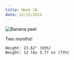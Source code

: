 ```yaml
---
title: Week 10
date: 12/12/2015
---
```


![Banana peel](https://lh3.googleusercontent.com/vRmsfa6DQSqx85_7dNBRD5Mb-YquWIenkxbyafJyVVdenFR2e24c91Dnt1GzBeVmbmKU9MtnzwOxjGqaDOZJy9vjPzpVbzY_k8jDV8CNk5q6w3Q4FHiXgWCHFkArBQljXzWh-LjH0FmQGSa70Kp3sWtDTe1VAXd9LRJJq2L-k78sufGcA5DZjcQOI_p23EKvmkpEfE8Mx2A9ceeawhl4M2dIymyhxITyaXPnFDMtrEaNsssgL4iOhbeE0Vwqzm7WBOClf_Jcm7zUal2H9ARoIjSs32iSUmSx712eV4Vhd_xinc3mvIlZURVwph2PvztDHKdnSoXE81pHdHxwTWrSuQuwpwNpHXTQgFklcW56uh4jrbGeDEWCjeIGcvvy4Q_2P7ErG06EXtj-AoLV70x6OlF3M_27c2JhUXVsAStAUZ2ET4pKSN1P0EnpPy0iYcsGiq9qAz5Sx-2Nbwrts6dJpuD_gDRm55oteot1TMC7oruVZixR89Ztf5EhwYoJyWNsqXvq396afDQzq7ENsOdVjlpYDAJ3fir74vWzKguNYuh2FnmhwSIRTOJbJCxobXQWQuhFmA=w1422-h1410-no)

Two months!

    Height: 23.62" (93%)
    Weight: 12 lbs 3.77 oz (73%)
